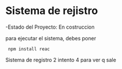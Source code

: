 <h1>Sistema de rejistro</h1> 

-Estado del Proyecto: En costruccion

para ejecutar el sistema, debes poner

``` npm install reac```

Sistema de registro 2
intento 4 para ver q sale
